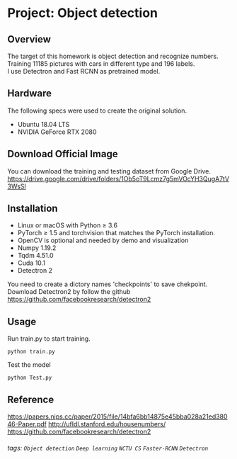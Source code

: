 # Project: Object detection

## Overview
The target of this homework is object detection and recognize numbers.  
Training 11185 pictures with cars in different type and 196 labels.   
I use Detectron and Fast RCNN as pretrained model.  

## Hardware
The following specs were used to create the original solution.

* Ubuntu 18.04 LTS
* NVIDIA GeForce RTX 2080

## Download Official Image
You can download the training and testing dataset from Google Drive.  
https://drive.google.com/drive/folders/1Ob5oT9Lcmz7g5mVOcYH3QugA7tV3WsSl  

## Installation
* Linux or macOS with Python ≥ 3.6
* PyTorch ≥ 1.5 and torchvision that matches the PyTorch installation.
* OpenCV is optional and needed by demo and visualization
* Numpy 1.19.2
* Tqdm 4.51.0
* Cuda 10.1
* Detectron 2
 
You need to create a dictory names 'checkpoints' to save chekpoint.  
Download Detectron2 by follow the github  
https://github.com/facebookresearch/detectron2
  
## Usage
Run train.py to start training.   
```
python train.py
```

Test the model  
```
python Test.py
```

## Reference
https://papers.nips.cc/paper/2015/file/14bfa6bb14875e45bba028a21ed38046-Paper.pdf
http://ufldl.stanford.edu/housenumbers/
https://github.com/facebookresearch/detectron2

###### tags: `Object detection` `Deep learning` `NCTU CS` `Faster-RCNN` `Detectron`
